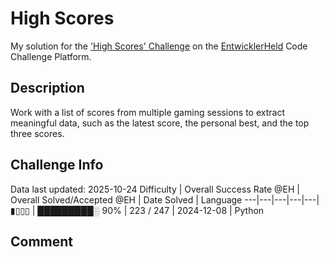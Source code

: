 # High Scores

My solution for the ['High Scores' Challenge](https://platform.entwicklerheld.de/challenge/high-scores?technology=Python) on the [EntwicklerHeld](https://platform.entwicklerheld.de/) Code Challenge Platform.

## Description
Work with a list of scores from multiple gaming sessions to extract meaningful data, such as the latest score, the personal best, and the top three scores.

## Challenge Info
Data last updated: 2025-10-24
Difficulty | Overall Success Rate @EH | Overall Solved/Accepted @EH | Date Solved | Language
---|---|---|---|---|
▮▯▯▯ | █████████░ 90% | 223 / 247 | 2024-12-08 | Python

## Comment
